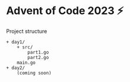 # Advent of Code 2023 ⚡

Project structure
```
+ day1/
	+ src/
		part1.go
		part2.go
 	main.go
+ day2/
	(coming soon)
```